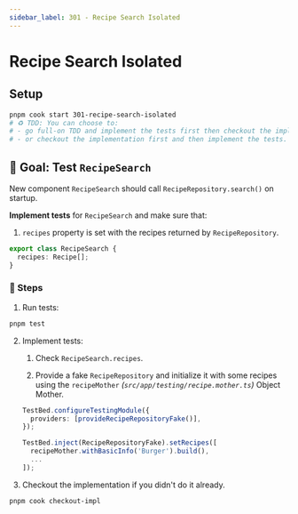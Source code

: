 ```yaml
---
sidebar_label: 301 - Recipe Search Isolated
---
```


# Recipe Search Isolated

## Setup

```sh
pnpm cook start 301-recipe-search-isolated
# ♻️ TDD: You can choose to:
# - go full-on TDD and implement the tests first then checkout the implementation later,
# - or checkout the implementation first and then implement the tests.
```

## 🎯 Goal: Test `RecipeSearch`

New component `RecipeSearch` should call `RecipeRepository.search()` on startup.

**Implement tests** for `RecipeSearch` and make sure that:

1. `recipes` property is set with the recipes returned by `RecipeRepository`.

```ts
export class RecipeSearch {
  recipes: Recipe[];
}
```

### 📝 Steps

1. Run tests:

```sh
pnpm test
```

2. Implement tests:

   1. Check `RecipeSearch.recipes`.

   2. Provide a fake `RecipeRepository` and initialize it with some recipes using the `recipeMother` _(`src/app/testing/recipe.mother.ts`)_ Object Mother.

   ```ts
   TestBed.configureTestingModule({
     providers: [provideRecipeRepositoryFake()],
   });

   TestBed.inject(RecipeRepositoryFake).setRecipes([
     recipeMother.withBasicInfo('Burger').build(),
     ...
   ]);
   ```

3. Checkout the implementation if you didn't do it already.

```sh
pnpm cook checkout-impl
```
